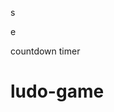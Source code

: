 
























s





















e






























countdown timer






















# ludo-game

















